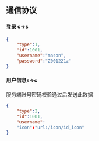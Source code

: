 ## 通信协议



#### 登录 c->s

```json
{
    "type":1,
    "id":1001,
    "username":"mason",
    "password":"Z001221z"
}
```

#### 用户信息s->c

服务端账号密码校验通过后发送此数据

```json
{
    "type":2,
    "id":1001,
    "username":
    "icon":"url:/icon/id_icon"
}
```





